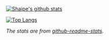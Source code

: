 [![Shaipe's github stats](https://github-readme-stats.vercel.app/api?username=shaipe&include_all_commits=true&count_private=true&show_icons=true&theme=synthwave)](https://github.com/shaipe/github-readme-stats)

[![Top Langs](https://github-readme-stats.vercel.app/api/top-langs/?username=shaipe&show_icons=true&theme=synthwave)](https://github.com/shaipe/github-readme-stats)

*The stats are from [github-readme-stats](https://github.com/shaipe/github-readme-stats).*

<!--
**shaipe/shaipe** is a ✨ _special_ ✨ repository because its `README.md` (this file) appears on your GitHub profile.

Here are some ideas to get you started:

- 🔭 I’m currently working on ...
- 🌱 I’m currently learning ...
- 👯 I’m looking to collaborate on ...
- 🤔 I’m looking for help with ...
- 💬 Ask me about ...
- 📫 How to reach me: ...
- 😄 Pronouns: ...
- ⚡ Fun fact: ...
-->
